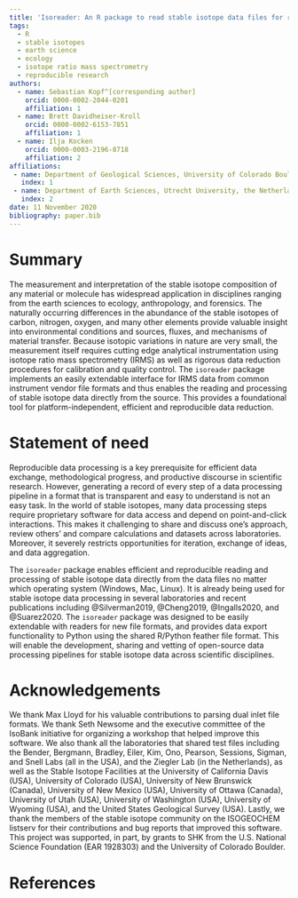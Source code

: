 ```yaml
---
title: 'Isoreader: An R package to read stable isotope data files for reproducible research'
tags:
  - R
  - stable isotopes
  - earth science
  - ecology
  - isotope ratio mass spectrometry
  - reproducible research
authors:
  - name: Sebastian Kopf^[corresponding author]
    orcid: 0000-0002-2044-0201
    affiliation: 1
  - name: Brett Davidheiser-Kroll
    orcid: 0000-0002-6153-7851
    affiliation: 1
  - name: Ilja Kocken
    orcid: 0000-0003-2196-8718
    affiliation: 2
affiliations:
 - name: Department of Geological Sciences, University of Colorado Boulder, Colorado, USA
   index: 1
 - name: Department of Earth Sciences, Utrecht University, the Netherlands
   index: 2
date: 11 November 2020
bibliography: paper.bib
---
```


# Summary

The measurement and interpretation of the stable isotope composition of any material or molecule has widespread application in disciplines ranging from the earth sciences to ecology, anthropology, and forensics. The naturally occurring differences in the abundance of the stable isotopes of carbon, nitrogen, oxygen, and many other elements provide valuable insight into environmental conditions and sources, fluxes, and mechanisms of material transfer. Because isotopic variations in nature are very small, the measurement itself requires cutting edge analytical instrumentation using isotope ratio mass spectrometry (IRMS) as well as rigorous data reduction procedures for calibration and quality control. The `isoreader` package implements an easily extendable interface for IRMS data from common instrument vendor file formats and thus enables the reading and processing of stable isotope data directly from the source. This provides a foundational tool for platform-independent, efficient and reproducible data reduction.

# Statement of need

Reproducible data processing is a key prerequisite for efficient data exchange, methodological progress, and productive discourse in scientific research. However, generating a record of every step of a data processing pipeline in a format that is transparent and easy to understand is not an easy task. In the world of stable isotopes, many data processing steps require proprietary software for data access and depend on point-and-click interactions. This makes it challenging to share and discuss one’s approach, review others’ and compare calculations and datasets across laboratories. Moreover, it severely restricts opportunities for iteration, exchange of ideas, and data aggregation.

The `isoreader` package enables efficient and reproducible reading and processing of stable isotope data directly from the data files no matter which operating system (Windows, Mac, Linux). It is already being used for stable isotope data processing in several laboratories and recent publications including @Silverman2019, @Cheng2019, @Ingalls2020, and @Suarez2020. The `isoreader` package was designed to be easily extendable with readers for new file formats, and provides data export functionality to Python using the shared R/Python feather file format. This will enable the development, sharing and vetting of open-source data processing pipelines for stable isotope data across scientific disciplines.

# Acknowledgements

We thank Max Lloyd for his valuable contributions to parsing dual inlet file formats. We thank Seth Newsome and the executive committee of the IsoBank initiative for organizing a workshop that helped improve this software. We also thank all the laboratories that shared test files including the Bender, Bergmann, Bradley, Eiler, Kim, Ono, Pearson, Sessions, Sigman, and Snell Labs (all in the USA), and the Ziegler Lab (in the Netherlands), as well as the Stable Isotope Facilities at the University of California Davis (USA), University of Colorado (USA), University of New Brunswick (Canada), University of New Mexico (USA), University of Ottawa (Canada), University of Utah (USA), University of Washington (USA), University of Wyoming (USA), and the United States Geological Survey (USA). Lastly, we thank the members of the stable isotope community on the ISOGEOCHEM listserv for their contributions and bug reports that improved this software. This project was supported, in part, by grants to SHK from the U.S. National Science Foundation (EAR 1928303) and the University of Colorado Boulder.

# References
